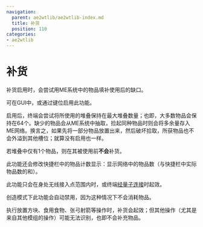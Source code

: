 ```yaml
---
navigation:
  parent: ae2wtlib/ae2wtlib-index.md
  title: 补货
  position: 110
categories:
- ae2wtlib
---
```


# 补货

补货启用时，<ItemLink id="ae2:wireless_crafting_terminal" />会尝试用ME系统中的物品填补使用后的缺口。

可在GUI中，或通过键位启用此功能。

启用后，终端会尝试将所使用的堆叠保持在最大堆叠数量；也即，大多数物品会保持在64个。缺少的物品会从ME系统中抽取，捡起同种物品时则会将多余量存入ME网络。换言之，如果先将一部分物品放置出来，然后破坏拾取，所获物品也不会外溢到其他槽位；就算没有启用<ItemLink id="ae2wtlib:magnet_card" />也一样。

若堆叠中仅有1个物品，则在其被使用前**不会**补货。

此功能还会修改快捷栏中的物品计数显示：显示网络中的物品数（与快捷栏中实际物品数的和）。

此功能只会在身处无线接入点范围内时，或终端[经量子连接](quantum_bridge_card.md)时起效。

创造模式下此功能会自动禁用，因为这种情况下不会消耗物品。

执行放置方块、食用食物、张弓射箭等操作时，补货会起效；但其他操作（尤其是来自其他模组的操作）可能无法识别，也即不会补充物品。
